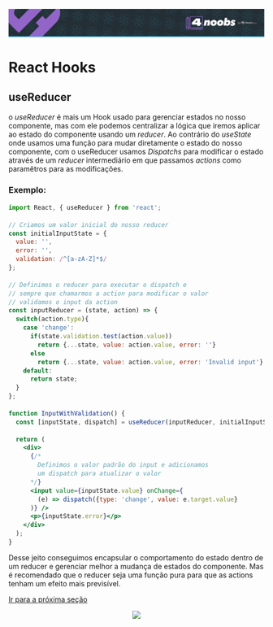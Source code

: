 <p align="center">
  <a href="https://github.com/he4rt/4noobs" target="_blank">
    <img src="../../assets/global/header-4noobs.svg">
  </a>
</p>

# React Hooks

## useReducer

o _useReducer_ é mais um Hook usado para gerenciar estados no nosso componente, mas com ele podemos centralizar a lógica que iremos aplicar ao estado do componente usando um _reducer_. Ao contrário do _useState_ onde usamos uma função para mudar diretamente o estado do nosso componente, com o useReducer usamos _Dispatchs_ para modificar o estado através de um _reducer_ intermediário em que passamos _actions_ como paramêtros para as modificações.

### Exemplo:

```jsx
import React, { useReducer } from 'react';

// Criamos um valor inicial do nosso reducer
const initialInputState = {
  value: '',
  error: '',
  validation: /^[a-zA-Z]*$/
};

// Definimos o reducer para executar o dispatch e
// sempre que chamarmos a action para modificar o valor
// validamos o input da action
const inputReducer = (state, action) => {
  switch(action.type){
    case 'change':
      if(state.validation.test(action.value))
        return {...state, value: action.value, error: ''}
      else
        return {...state, value: action.value, error: 'Invalid input'}
    default:
      return state;
  }
};

function InputWithValidation() {
  const [inputState, dispatch] = useReducer(inputReducer, initialInputState);
  
  return (
    <div>
      {/*
        Definimos o valor padrão do input e adicionamos
        um dispatch para atualizar o valor
      */}
      <input value={inputState.value} onChange={
        (e) => dispatch({type: 'change', value: e.target.value}
      )} />
      <p>{inputState.error}</p>
    </div>
  );
}
```

Desse jeito conseguimos encapsular o comportamento do estado dentro de um reducer e gerenciar melhor a mudança de estados do componente. Mas é recomendado que o reducer seja uma função pura para que as actions tenham um efeito mais previsível.

[Ir para a próxima seção](./8.3-useEffect.md)

<p align="center">
  <a href="https://github.com/he4rt/4noobs" target="_blank">
    <img src="../../assets/global/footer-4noobs.svg" width="380">
  </a>
</p>
